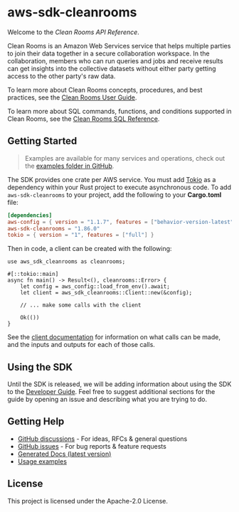 # aws-sdk-cleanrooms

Welcome to the _Clean Rooms API Reference_.

Clean Rooms is an Amazon Web Services service that helps multiple parties to join their data together in a secure collaboration workspace. In the collaboration, members who can run queries and jobs and receive results can get insights into the collective datasets without either party getting access to the other party's raw data.

To learn more about Clean Rooms concepts, procedures, and best practices, see the [Clean Rooms User Guide](https://docs.aws.amazon.com/clean-rooms/latest/userguide/what-is.html).

To learn more about SQL commands, functions, and conditions supported in Clean Rooms, see the [Clean Rooms SQL Reference](https://docs.aws.amazon.com/clean-rooms/latest/sql-reference/sql-reference.html).

## Getting Started

> Examples are available for many services and operations, check out the
> [examples folder in GitHub](https://github.com/awslabs/aws-sdk-rust/tree/main/examples).

The SDK provides one crate per AWS service. You must add [Tokio](https://crates.io/crates/tokio)
as a dependency within your Rust project to execute asynchronous code. To add `aws-sdk-cleanrooms` to
your project, add the following to your **Cargo.toml** file:

```toml
[dependencies]
aws-config = { version = "1.1.7", features = ["behavior-version-latest"] }
aws-sdk-cleanrooms = "1.86.0"
tokio = { version = "1", features = ["full"] }
```

Then in code, a client can be created with the following:

```rust,no_run
use aws_sdk_cleanrooms as cleanrooms;

#[::tokio::main]
async fn main() -> Result<(), cleanrooms::Error> {
    let config = aws_config::load_from_env().await;
    let client = aws_sdk_cleanrooms::Client::new(&config);

    // ... make some calls with the client

    Ok(())
}
```

See the [client documentation](https://docs.rs/aws-sdk-cleanrooms/latest/aws_sdk_cleanrooms/client/struct.Client.html)
for information on what calls can be made, and the inputs and outputs for each of those calls.

## Using the SDK

Until the SDK is released, we will be adding information about using the SDK to the
[Developer Guide](https://docs.aws.amazon.com/sdk-for-rust/latest/dg/welcome.html). Feel free to suggest
additional sections for the guide by opening an issue and describing what you are trying to do.

## Getting Help

* [GitHub discussions](https://github.com/awslabs/aws-sdk-rust/discussions) - For ideas, RFCs & general questions
* [GitHub issues](https://github.com/awslabs/aws-sdk-rust/issues/new/choose) - For bug reports & feature requests
* [Generated Docs (latest version)](https://awslabs.github.io/aws-sdk-rust/)
* [Usage examples](https://github.com/awslabs/aws-sdk-rust/tree/main/examples)

## License

This project is licensed under the Apache-2.0 License.

